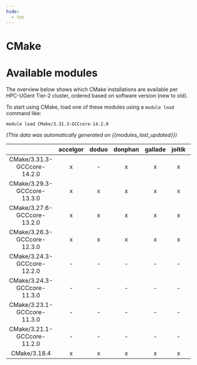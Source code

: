 ```yaml
---
hide:
  - toc
---
```


CMake
=====

# Available modules


The overview below shows which CMake installations are available per HPC-UGent Tier-2 cluster, ordered based on software version (new to old).

To start using CMake, load one of these modules using a `module load` command like:

```shell
module load CMake/3.31.3-GCCcore-14.2.0
```

*(This data was automatically generated on {{modules_last_updated}})*

| |accelgor|doduo|donphan|gallade|joltik|litleo|shinx|
| :---: | :---: | :---: | :---: | :---: | :---: | :---: | :---: |
|CMake/3.31.3-GCCcore-14.2.0|x|-|x|x|x|x|x|
|CMake/3.29.3-GCCcore-13.3.0|x|x|x|x|x|x|x|
|CMake/3.27.6-GCCcore-13.2.0|x|x|x|x|x|x|x|
|CMake/3.26.3-GCCcore-12.3.0|x|x|x|x|x|x|x|
|CMake/3.24.3-GCCcore-12.2.0|-|-|-|-|-|x|x|
|CMake/3.24.3-GCCcore-11.3.0|-|-|-|-|-|x|x|
|CMake/3.23.1-GCCcore-11.3.0|-|-|-|-|-|x|x|
|CMake/3.21.1-GCCcore-11.2.0|-|-|-|-|-|x|x|
|CMake/3.18.4|x|x|x|x|x|x|x|
